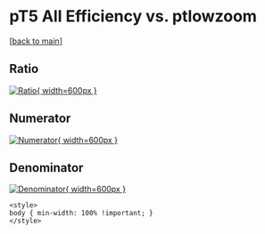 # pT5 All Efficiency vs. ptlowzoom

[[back to main](./)]



## Ratio

[![Ratio](../mtv/var/pT5_0_eff_ptlowzoom.png){ width=600px }](../mtv/var/pT5_0_eff_ptlowzoom.pdf)

## Numerator

[![Numerator](../mtv/num/pT5_0_eff_ptlowzoom_num.png){ width=600px }](../mtv/num/pT5_0_eff_ptlowzoom_num.pdf)

## Denominator

[![Denominator](../mtv/den/pT5_0_eff_ptlowzoom_den.png){ width=600px }](../mtv/den/pT5_0_eff_ptlowzoom_den.pdf)


``` {=html}
<style>
body { min-width: 100% !important; }
</style>
```
